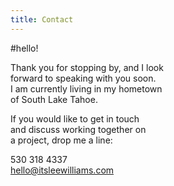 ```yaml
---
title: Contact
---
```

#hello!

Thank you for stopping by, and I look<br/> 
forward to speaking with you soon.<br/> 
I am currently living in my hometown<br/> 
of South Lake Tahoe.

If you would like to get in touch<br/> 
and discuss working together on<br/> 
a project, drop me a line:

530 318 4337<br/> 
hello@itsleewilliams.com